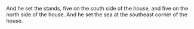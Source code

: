 And he set the stands, five on the south side of the house, and five on the north side of the house. And he set the sea at the southeast corner of the house.
